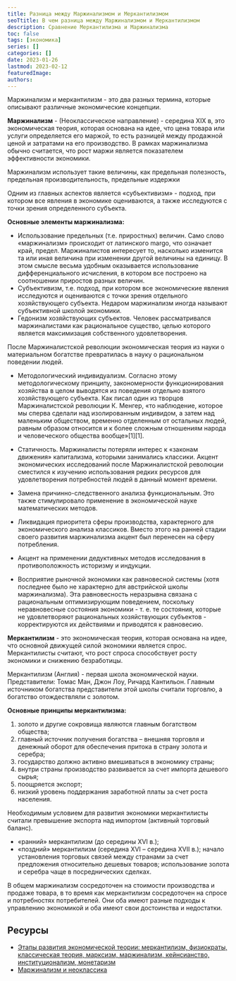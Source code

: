 ```yaml
---
title: Разница между Маржинализмом и Меркантилизмом
seoTtitle: В чем разница между Маржинализмом и Меркантилизмом
description: Сравнение Меркантилизма и Маржинализма
toc: false
tags: [экономика]
series: []
categories: []
date: 2023-01-26
lastmod: 2023-02-12
featuredImage:
authors:
---
```


Маржинализм и меркантилизм - это два разных термина, которые описывают различные экономические концепции.

**Маржинализм** - (Неоклассическое направление) - середина XIX в, это экономическая теория, которая основана на идее, что цена товара или услуги определяется его маржой, то есть разницей между продажной ценой и затратами на его производство. В рамках маржинализма обычно считается, что рост маржи является показателем эффективности экономики.

Маржинализм использует такие величины, как предельная полезность, предельная производительность, предельные издержки

Одним из главных аспектов является «субъективизм» - подход, при котором все явления в экономике оцениваются, а также исследуются с точки зрения определенного субъекта.

**Основные элементы маржинализма:**

- Использование предельных (т.е. приростных) величин. Само слово «маржинализм» происходит от латинского margo, что означает край, предел. Маржиналистов интересует то, насколько изменится та или иная величина при изменении другой величины на единицу. В этом смысле весьма удобным оказывается использование дифференциального исчисления, в котором все построено на соотношении приростов разных величин.
- Субъективизм, т.е. подход, при котором все экономические явления исследуются и оцениваются с точки зрения отдельного хозяйствующего субъекта. Недаром маржинализм иногда называют субъективной школой экономики.
- Гедонизм хозяйствующих субъектов. Человек рассматривался маржиналистами как рациональное существо, целью которого является максимизация собственного удовлетворения.

После Маржиналистской революции экономическая теория из науки о материальном богатстве превратилась в науку о рациональном поведении людей.

- Методологический индивидуализм. Согласно этому методологическому принципу, закономерности функционирования хозяйства в целом выводятся из поведения отдельно взятого хозяйствующего субъекта. Как писал один из творцов Маржиналистской революции К. Менгер, «то наблюдение, которое мы сперва сделали над изолированным индивидом, а затем над маленьким обществом, временно отделенным от остальных людей, равным образом относится и к более сложным отношениям народа и человеческого общества вообще»[1][1].

- Статичность. Маржиналисты потеряли интерес к «законам движения» капитализма, которыми занимались классики. Акцент экономических исследований после Маржиналистской революции  сместился к изучению использования редких ресурсов для удовлетворения потребностей людей в данный момент времени.

- Замена причинно-следственного анализа функциональным. Это также стимулировало применение в экономической науке математических методов.

- Ликвидация приоритета сферы производства, характерного для экономического анализа классиков. Вместо этого на ранней стадии своего развития маржинализма акцент был перенесен на сферу потребления.

- Акцент на применении дедуктивных методов исследования в противоположность историзму и индукции.

- Восприятие рыночной экономики как равновесной системы (хотя последнее было не характерно для австрийской школы маржинализма). Эта равновесность неразрывна связана с рациональным оптимизирующим поведением, поскольку неравновесные состояния экономики - т. е. те состояния, которые не удовлетворяют рациональных хозяйствующих субъектов - корректируются их действиями и приводятся к равновесию.


**Меркантилизм** - это экономическая теория, которая основана на идее, что основной движущей силой экономики является спрос. Меркантилисты считают, что рост спроса способствует росту экономики и снижению безработицы.

Меркантилизм (Англия) - первая школа экономической науки. Представители: Томас Ман, Джон Лоу, Ричард Кантильон. Главным источником богатства представители этой школы считали торговлю, а богатство отождествляли с золотом.

**Основные принципы меркантилизма:**

1. золото и другие сокровища являются главным богатством общества;
2. главный источник получения богатства – внешняя торговля и денежный оборот для обеспечения притока в страну золота и серебра;
3. государство должно активно вмешиваться в экономику страны;
4. внутри страны производство развивается за счет импорта дешевого сырья;
5. поощряется экспорт;
6. низкий уровень поддержания заработной платы за счет роста населения.

Необходимым условием для развития экономики меркантилисты считали превышение экспорта над импортом (активный торговый баланс).

- «ранний» меркантилизм (до середины XVI в.);
- «поздний» меркантилизм (середина XVI – середина XVII в.); начало установления торговых связей между странами за счет предложения относительно дешевых товаров; использование золота и серебра чаще в посреднических сделках.

В общем маржинализм сосредоточен на стоимости производства и продаже товара, в то время как меркантилизм сосредоточен на спросе и потребностях потребителей. Они оба имеют разные подходы к управлению экономикой и оба имеют свои достоинства и недостатки.

## Ресурсы

- [Этапы развития экономической теории: меркантилизм, физиократы, классическая теория, марксизм, маржинализм, кейнсианство, институционализм, монетаризм](https://studfile.net/preview/4330083/page:2/)
- [Маржинализм и неоклассика](http://institutional.narod.ru/history1/ch5.htm)